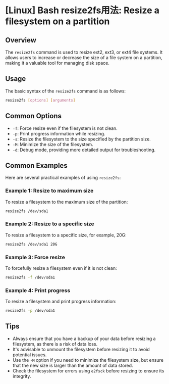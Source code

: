 # [Linux] Bash resize2fs用法: Resize a filesystem on a partition

## Overview
The `resize2fs` command is used to resize ext2, ext3, or ext4 file systems. It allows users to increase or decrease the size of a file system on a partition, making it a valuable tool for managing disk space.

## Usage
The basic syntax of the `resize2fs` command is as follows:

```bash
resize2fs [options] [arguments]
```

## Common Options
- `-f`: Force resize even if the filesystem is not clean.
- `-p`: Print progress information while resizing.
- `-s`: Resize the filesystem to the size specified by the partition size.
- `-M`: Minimize the size of the filesystem.
- `-d`: Debug mode, providing more detailed output for troubleshooting.

## Common Examples
Here are several practical examples of using `resize2fs`:

### Example 1: Resize to maximum size
To resize a filesystem to the maximum size of the partition:

```bash
resize2fs /dev/sda1
```

### Example 2: Resize to a specific size
To resize a filesystem to a specific size, for example, 20G:

```bash
resize2fs /dev/sda1 20G
```

### Example 3: Force resize
To forcefully resize a filesystem even if it is not clean:

```bash
resize2fs -f /dev/sda1
```

### Example 4: Print progress
To resize a filesystem and print progress information:

```bash
resize2fs -p /dev/sda1
```

## Tips
- Always ensure that you have a backup of your data before resizing a filesystem, as there is a risk of data loss.
- It's advisable to unmount the filesystem before resizing it to avoid potential issues.
- Use the `-M` option if you need to minimize the filesystem size, but ensure that the new size is larger than the amount of data stored.
- Check the filesystem for errors using `e2fsck` before resizing to ensure its integrity.